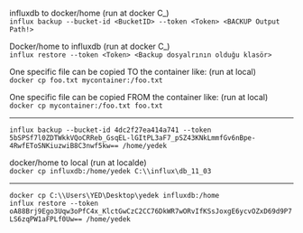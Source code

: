 influxdb to docker/home (run at docker C_)  
`influx backup --bucket-id <BucketID> --token <Token> <BACKUP Output Path!>`  

Docker/home to influxdb  (run at docker C_)  
`influx restore --token <Token> <Backup dosyalrının olduğu klasör>`  

One specific file can be copied TO the container like: (run at local)  
`docker cp foo.txt mycontainer:/foo.txt`  

One specific file can be copied FROM the container like: (run at local)  
`docker cp mycontainer:/foo.txt foo.txt`
________________________________________________________________________________________

`influx backup --bucket-id 4dc2f27ea414a741 --token 5bSPSf7l0ZDTWkkVQoCRReb_GsqEL-lGItPL3aF7_pSZ43KNkLmmfGv6nBpe-4RwfEToSNKiuzwiB8C3nwf5kw== /home/yedek`

docker/home to local (run at localde)  
`docker cp influxdb:/home/yedek C:\\influx\db_11_03`
______________________________________________________________________________________________________________________________________

`docker cp C:\\Users\YED\Desktop\yedek influxdb:/home`  
`influx restore --token oA88Brj9Ego3Uqw3oPfC4x_KlctGwCzC2CC76DkWR7wORvIfKSsJoxgE6ycvOZxD69d9P7LS6zqPW1aFPLf0Uw== /home/yedek`  
